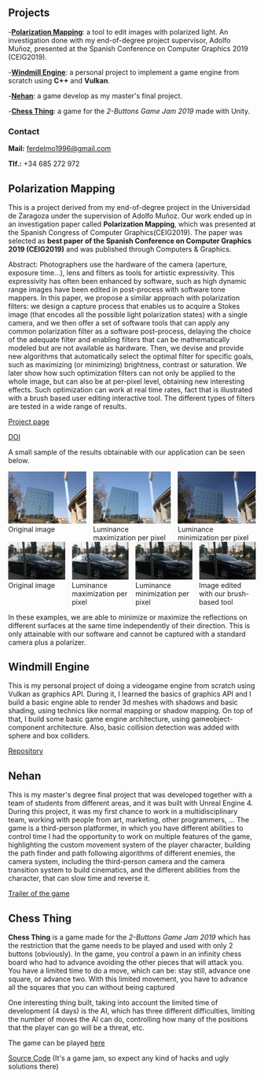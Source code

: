 ## Projects
-[**Polarization Mapping**](#polarization): a tool to edit images with polarized light. An investigation done with my end-of-degree project supervisor, Adolfo Muñoz, presented at the Spanish Conference on Computer Graphics 2019 (CEIG2019).

-[**Windmill Engine**](#windmill): a personal project to implement a game engine from scratch using **C++** and **Vulkan**.

-[**Nehan**](#nehan): a game develop as my master's final project.

-[**Chess Thing**](#chess-thing): a game for the _2-Buttons Game Jam 2019_ made with Unity.

### Contact
**Mail:** ferdelmo1996@gmail.com

**Tlf.:** +34 685 272 972

## <a name="polarization"></a>Polarization Mapping
This is a project derived from my end-of-degree project in the Universidad de Zaragoza under the supervision of Adolfo Muñoz. Our work ended up in an investigation paper called **Polarization Mapping**, which was presented at the Spanish Congress of Computer Graphics(CEIG2019). The paper was selected as **best paper of the Spanish Conference on Computer Graphics 2019 (CEIG2019)** and was published through Computers & Graphics.

Abstract: Photographers use the hardware of the camera (aperture, exposure time...), lens and filters as tools for artistic expressivity. This expressivity has often been enhanced by software, such as high dynamic range images have been edited in post-process with software tone mappers. In this paper, we propose a similar approach with polarization filters: we design a capture process that enables us to acquire a Stokes image (that encodes all the possible light polarization states) with a single camera, and we then offer a set of software tools that can apply any common polarization filter as a software post-process, delaying the choice of the adequate filter and enabling filters that can be mathematically modeled but are not available as hardware. Then, we devise and provide new algorithms that automatically select the optimal filter for specific goals, such as maximizing (or minimizing) brightness, contrast or saturation. We later show how such optimization filters can not only be applied to the whole image, but can also be at per-pixel level, obtaining new interesting effects. Such optimization can work at real time rates, fact that is illustrated with a brush based user editing interactive tool. The different types of filters are tested in a wide range of results.

[Project page](http://giga.cps.unizar.es/~amunoz/projects/CG2019_polarization/)

[DOI](https://doi.org/10.1016/j.cag.2019.06.011)

A small sample of the results obtainable with our application can be seen below.
<div style="-webkit-column-count: 3; -moz-column-count: 3; column-count: 3; -webkit-column-rule: 1px dotted #e0e0e0; -moz-column-rule: 1px dotted #e0e0e0; column-rule: 1px dotted #e0e0e0;">
    <div class="column">
        <img src="images/cielo/cubo.jpg">
        <figcaption>Original image</figcaption>
    </div>
    <div class="column">
        <img src="images/cielo/LumLMax.jpg">
        <figcaption>Luminance maximization per pixel</figcaption>
    </div>
    <div class="column">
        <img src="images/cielo/LumLMin.jpg">
        <figcaption>Luminance minimization per pixel</figcaption>
    </div>
</div>

<div style="-webkit-column-count: 4; -moz-column-count: 4; column-count: 4; -webkit-column-rule: 1px dotted #e0e0e0; -moz-column-rule: 1px dotted #e0e0e0; column-rule: 1px dotted #e0e0e0;">
    <div class="column">
        <img src="images/coche1/I.jpg">
        <figcaption>Original image</figcaption>
    </div>
    <div class="column">
        <img src="images/coche1/LumLMax.jpg">
        <figcaption>Luminance maximization per pixel</figcaption>
    </div>
    <div class="column">
        <img src="images/coche1/LumLMin.jpg">
        <figcaption>Luminance minimization per pixel</figcaption>
    </div>
    <div class="column">
        <img src="images/coche1/minLateralMaxFront.jpg">
        <figcaption>Image edited with our brush-based tool</figcaption>
    </div>
</div>

In these examples, we are able to minimize or maximize the reflections on different surfaces at the same time independently of their direction. This is only attainable with our software and cannot be captured with a standard camera plus a polarizer.

## <a name="windmill"></a>Windmill Engine
This is my personal project of doing a videogame engine from scratch using Vulkan as graphics API. During it, I learned the basics of graphics API and I build a basic engine able to render 3d meshes with shadows and basic shading, using technics like normal mapping or shadow mapping. On top of that, I build some basic game engine architecture, using gameobject-component architecture. Also, basic collision detection was added with sphere and box colliders.

[Repository](https://github.com/ferdelmo/WindmillEngine)

## <a name="nehan"></a> Nehan ##
This is my master's degree final project that was developed together with a team of students from different areas, and it was built with Unreal Engine 4. During this project, it was my first chance to work in a multidisciplinary team, working with people from art, marketing, other programmers, ... The game is a third-person platformer, in which you have different abilities to control time
I had the opportunity to work on multiple features of the game, highlighting the custom movement system of the player character, building the path finder and path following algorithms of different enemies, the camera system, including the third-person camera and the camera transition system to build cinematics, and the different abilities from the character, that can slow time and reverse it.

[Trailer of the game](https://github.com/ferdelmo/WindmillEngine)

## <a name="chess-thing"></a>Chess Thing

**Chess Thing** is a game made for the _2-Buttons Game Jam 2019_ which has the restriction that the game needs to be played and used with only 2 buttons (obviously). In the game, you control a pawn in an infinity chess board who had to advance avoiding the other pieces that will attack you. You have a limited time to do a move, which can be: stay still, advance one square, or advance two. With this limited movement, you have to advance all the squares that you can without being captured

One interesting thing built, taking into account the limited time of development (4 days) is the AI, which has three different difficulties, limiting the number of moves the AI can do, controlling how many of the positions that the player can go will be a threat, etc. 

The game can be played [here](https://ferdelmo.itch.io/chess-thing)

[Source Code](https://github.com/ferdelmo/ChessThing) (It's a game jam, so expect any kind of hacks and ugly solutions there)
